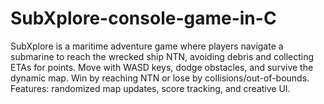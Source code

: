 # SubXplore-console-game-in-C
SubXplore is a maritime adventure game where players navigate a submarine to reach the wrecked ship NTN, avoiding debris and collecting ETAs for points. Move with WASD keys, dodge obstacles, and survive the dynamic map. Win by reaching NTN or lose by collisions/out-of-bounds. Features: randomized map updates, score tracking, and creative UI.
